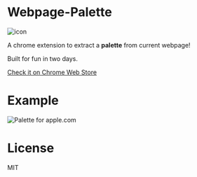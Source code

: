 # Webpage-Palette
![icon](http://i.imgur.com/x2sHA5Q.png "icon for Webpage-Palette")

A chrome extension to extract a **palette** from current webpage!

Built for fun in two days.

[Check it on Chrome Web Store](https://chrome.google.com/webstore/detail/webpage-palette/mijaclaafpfelglilelknpmoknkbdaca)

# Example
![Palette for apple.com](http://i.imgur.com/ief3Fzy.jpg "Palette for apple.com")

# License
MIT
